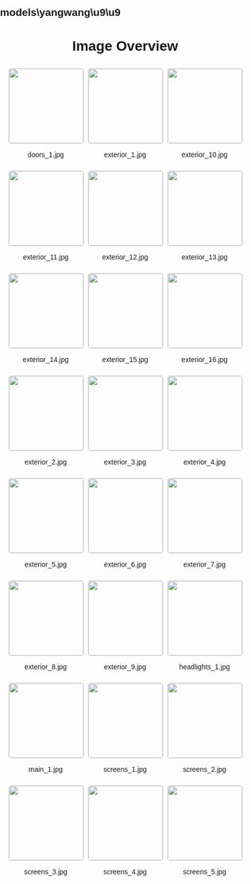 ## models\yangwang\u9\u9
<style>
    body {
        font-family: Arial, sans-serif;
        margin: 0;
        padding: 0;
    }
    .image-gallery {
        display: flex;
        flex-wrap: wrap;
        gap: 10px;
        justify-content: center;
        padding: 10px;
    }
    .image-gallery img {
        width: 150px;
        height: auto;
        border: 1px solid #ddd;
        border-radius: 5px;
    }
    .image-gallery div {
        flex: 1 1 calc(33.333% - 20px); /* Three images per row on large screens */
        max-width: 150px;
        text-align: center;
    }
    @media (max-width: 768px) {
        .image-gallery div {
            flex: 1 1 calc(50% - 20px); /* Two images per row on medium screens */
        }
    }
    @media (max-width: 480px) {
        .image-gallery div {
            flex: 1 1 100%; /* One image per row on small screens */
        }
    }
</style>
<h1 style ="text-align: center;"> Image Overview </h1> <div class="image-gallery">
<div>
<img src="https://media.evkx.net/multimedia/models/yangwang/u9/u9/doors_1_st.jpg">
<p>doors_1.jpg</p>
</div>
<div>
<img src="https://media.evkx.net/multimedia/models/yangwang/u9/u9/exterior_1_st.jpg">
<p>exterior_1.jpg</p>
</div>
<div>
<img src="https://media.evkx.net/multimedia/models/yangwang/u9/u9/exterior_10_st.jpg">
<p>exterior_10.jpg</p>
</div>
<div>
<img src="https://media.evkx.net/multimedia/models/yangwang/u9/u9/exterior_11_st.jpg">
<p>exterior_11.jpg</p>
</div>
<div>
<img src="https://media.evkx.net/multimedia/models/yangwang/u9/u9/exterior_12_st.jpg">
<p>exterior_12.jpg</p>
</div>
<div>
<img src="https://media.evkx.net/multimedia/models/yangwang/u9/u9/exterior_13_st.jpg">
<p>exterior_13.jpg</p>
</div>
<div>
<img src="https://media.evkx.net/multimedia/models/yangwang/u9/u9/exterior_14_st.jpg">
<p>exterior_14.jpg</p>
</div>
<div>
<img src="https://media.evkx.net/multimedia/models/yangwang/u9/u9/exterior_15_st.jpg">
<p>exterior_15.jpg</p>
</div>
<div>
<img src="https://media.evkx.net/multimedia/models/yangwang/u9/u9/exterior_16_st.jpg">
<p>exterior_16.jpg</p>
</div>
<div>
<img src="https://media.evkx.net/multimedia/models/yangwang/u9/u9/exterior_2_st.jpg">
<p>exterior_2.jpg</p>
</div>
<div>
<img src="https://media.evkx.net/multimedia/models/yangwang/u9/u9/exterior_3_st.jpg">
<p>exterior_3.jpg</p>
</div>
<div>
<img src="https://media.evkx.net/multimedia/models/yangwang/u9/u9/exterior_4_st.jpg">
<p>exterior_4.jpg</p>
</div>
<div>
<img src="https://media.evkx.net/multimedia/models/yangwang/u9/u9/exterior_5_st.jpg">
<p>exterior_5.jpg</p>
</div>
<div>
<img src="https://media.evkx.net/multimedia/models/yangwang/u9/u9/exterior_6_st.jpg">
<p>exterior_6.jpg</p>
</div>
<div>
<img src="https://media.evkx.net/multimedia/models/yangwang/u9/u9/exterior_7_st.jpg">
<p>exterior_7.jpg</p>
</div>
<div>
<img src="https://media.evkx.net/multimedia/models/yangwang/u9/u9/exterior_8_st.jpg">
<p>exterior_8.jpg</p>
</div>
<div>
<img src="https://media.evkx.net/multimedia/models/yangwang/u9/u9/exterior_9_st.jpg">
<p>exterior_9.jpg</p>
</div>
<div>
<img src="https://media.evkx.net/multimedia/models/yangwang/u9/u9/headlights_1_st.jpg">
<p>headlights_1.jpg</p>
</div>
<div>
<img src="https://media.evkx.net/multimedia/models/yangwang/u9/u9/main_1_st.jpg">
<p>main_1.jpg</p>
</div>
<div>
<img src="https://media.evkx.net/multimedia/models/yangwang/u9/u9/screens_1_st.jpg">
<p>screens_1.jpg</p>
</div>
<div>
<img src="https://media.evkx.net/multimedia/models/yangwang/u9/u9/screens_2_st.jpg">
<p>screens_2.jpg</p>
</div>
<div>
<img src="https://media.evkx.net/multimedia/models/yangwang/u9/u9/screens_3_st.jpg">
<p>screens_3.jpg</p>
</div>
<div>
<img src="https://media.evkx.net/multimedia/models/yangwang/u9/u9/screens_4_st.jpg">
<p>screens_4.jpg</p>
</div>
<div>
<img src="https://media.evkx.net/multimedia/models/yangwang/u9/u9/screens_5_st.jpg">
<p>screens_5.jpg</p>
</div>
</div>
